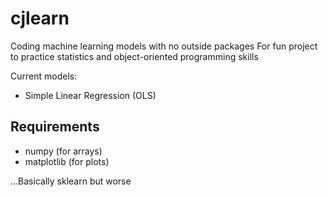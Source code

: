 # cjlearn
Coding machine learning models with no outside packages
For fun project to practice statistics and object-oriented programming skills

Current models:
- Simple Linear Regression (OLS)

## Requirements
- numpy (for arrays)
- matplotlib (for plots)

...Basically sklearn but worse
